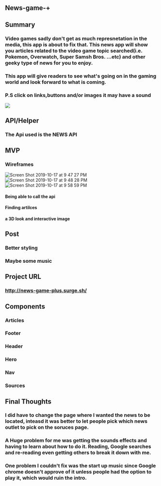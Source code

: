 ## News-game-+

## Summary
### Video games sadly don't get as much represnetation in the media, this app is about to fix that. This news app will show you articles related to the video game topic searched(i.e. Pokemon, Overwatch, Super Samsh Bros. ...etc) and other geeky type of news for you to enjoy. 

### This app will give readers to see what's going on in the gaming world and look forward to what is coming.

### P.S click on links,buttons and/or images it may have a sound
 

![](https://media.giphy.com/media/NjRQ3HxT7pGfK/giphy.gif)

## API/Helper
### The Api used is the NEWS API

## MVP

### Wireframes

![Screen Shot 2019-10-17 at 9 47 27 PM](https://user-images.githubusercontent.com/53792352/67106851-60edd380-f199-11e9-89a0-e3a8c045a06e.png)
![Screen Shot 2019-10-17 at 9 48 28 PM](https://user-images.githubusercontent.com/53792352/67106967-91357200-f199-11e9-8418-7f2b63805518.png)
![Screen Shot 2019-10-17 at 9 58 59 PM](https://user-images.githubusercontent.com/53792352/67106972-92ff3580-f199-11e9-965b-45fb0fb5d231.png)


#### Being able to call the api 
#### Finding artilces 
#### a 3D look and interactive image

## Post
### Better styling
### Maybe some music

## Project URL
### http://news-game-plus.surge.sh/

## Components
  ### Articles 
  ### Footer 
  ### Header
  ### Hero
  ### Nav
  ### Sources

## Final Thoughts

### I did have to change the page where I wanted the news to be located, inteasd it was better to let people pick which news outlet to pick on the soruces page.

### A Huge problem for me was getting the sounds effects and having to learn about how to do it. Reading, Google searches and re-reading even getting others to break it down with me. 

### One problem I couldn't fix was the start up music since Google chrome doesn't approve of it unless people had the option to play it, which would ruin the intro.